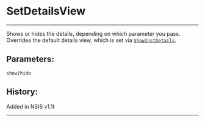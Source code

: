 # SetDetailsView

---

Shows or hides the details, depending on which parameter you pass. Overrides the default details view, which is set via [`ShowInstDetails`][1].

## Parameters:

    show|hide

## History:

Added in NSIS v1.1t

---

[1]: ShowInstDetails.markdown